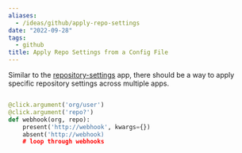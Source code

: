 ```yaml
---
aliases:
  - /ideas/github/apply-repo-settings
date: "2022-09-28"
tags:
  - github
title: Apply Repo Settings from a Config File
---
```


Similar to the [repository-settings] app, there should be a way to apply specific repository settings across multiple apps.

```python

@click.argument('org/user')
@click.argument('repo?')
def webhook(org, repo):
    present('http://webhook', kwargs={})
    absent('http://webhook)
    # loop through webhooks
```

[repository-settings]: https://github.com/repository-settings/app
